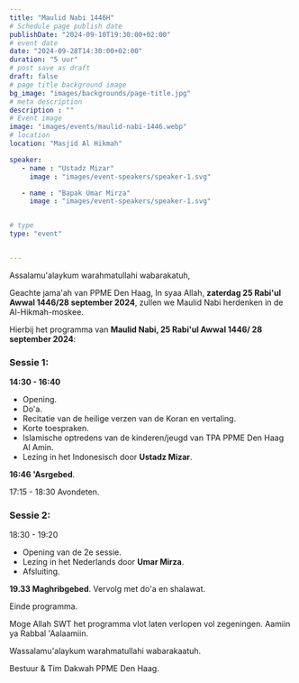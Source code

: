 ```yaml
---
title: "Maulid Nabi 1446H"
# Schedule page publish date
publishDate: "2024-09-10T19:30:00+02:00"
# event date
date: "2024-09-28T14:30:00+02:00"
duration: "5 uur"
# post save as draft
draft: false
# page title background image
bg_image: "images/backgrounds/page-title.jpg"
# meta description
description : ""
# Event image
image: "images/events/maulid-nabi-1446.webp"
# location
location: "Masjid Al Hikmah"

speaker:
   - name : "Ustadz Mizar"
     image : "images/event-speakers/speaker-1.svg"

   - name : "Bapak Umar Mirza"
     image : "images/event-speakers/speaker-1.svg"


# type
type: "event"


---
```

Assalamu'alaykum warahmatullahi wabarakatuh,

Geachte jama'ah van PPME Den Haag,
In syaa Allah, **zaterdag 25 Rabi'ul Awwal 1446/28 september 2024**, zullen we Maulid Nabi herdenken in de Al-Hikmah-moskee.

Hierbij het programma van **Maulid Nabi, 25 Rabi'ul Awwal 1446/ 28 september 2024**:

### Sessie 1:
**14:30 - 16:40**
- Opening.
- Do'a.
- Recitatie van de heilige verzen van de Koran en vertaling.
- Korte toespraken.
- Islamische optredens van de kinderen/jeugd van TPA PPME Den Haag Al Amin.
- Lezing in het Indonesisch door **Ustadz Mizar**.

**16:46 'Asrgebed**.

17:15 - 18:30 Avondeten.

### Sessie 2: 
18:30 - 19:20
- Opening van de 2e sessie.
- Lezing in het Nederlands door **Umar Mirza**. 
- Afsluiting.

**19.33 Maghribgebed**.
Vervolg met do'a en shalawat.

Einde programma.

Moge Allah SWT het programma vlot laten verlopen vol zegeningen. Aamiin ya Rabbal 'Aalaamiin.

Wassalamu'alaykum warahmatullahi wabarakaatuh.

Bestuur & Tim Dakwah PPME Den Haag.